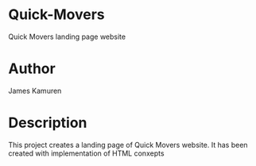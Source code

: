 # Quick-Movers
Quick Movers landing page website

# Author
James Kamuren

# Description
This project creates a landing page of Quick Movers website. 
It has been created with implementation of HTML conxepts
